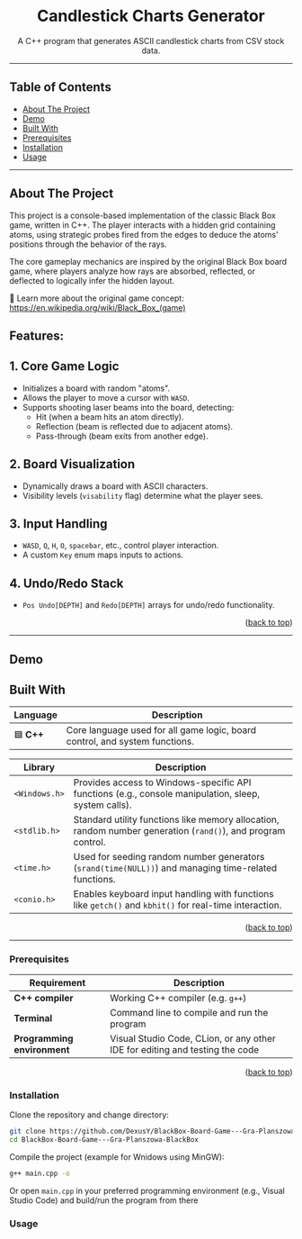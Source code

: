 <a id="readme-top"></a>


<br />
<div align="center">
  <h1 align="center">Candlestick Charts Generator</h1>
  <p align="center">
    A C++ program that generates ASCII candlestick charts from CSV stock data.
    <br />  
  </p>
</div>

---

## Table of Contents
- [About The Project](#about-the-project)
- [Demo](#Demo)
- [Built With](#built-with)
- [Prerequisites](#Prerequisites)
- [Installation](#Installation)
- [Usage](#Usage)


---

## About The Project

This project is a console-based implementation of the classic Black Box game, written in C++. The player interacts with a hidden grid containing atoms, using strategic probes fired from the edges to deduce the atoms' positions through the behavior of the rays.

The core gameplay mechanics are inspired by the original Black Box board game, where players analyze how rays are absorbed, reflected, or deflected to logically infer the hidden layout.

🔗 Learn more about the original game concept: https://en.wikipedia.org/wiki/Black_Box_(game)

## Features:

## 1. Core Game Logic
- Initializes a board with random "atoms".
- Allows the player to move a cursor with `WASD`.
- Supports shooting laser beams into the board, detecting:
  - Hit (when a beam hits an atom directly).
  - Reflection (beam is reflected due to adjacent atoms).
  - Pass-through (beam exits from another edge).
## 2. Board Visualization
- Dynamically draws a board with ASCII characters.
- Visibility levels (`visability` flag) determine what the player sees.
## 3. Input Handling
- `WASD`, `Q`, `H`, `O`, `spacebar`, etc., control player interaction.
- A custom `Key` enum maps inputs to actions.
## 4. Undo/Redo Stack
- `Pos Undo[DEPTH]` and `Redo[DEPTH]` arrays for undo/redo functionality.
  
<p align="right">(<a href="#readme-top">back to top</a>)</p>

---
## Demo

## Built With

| Language | Description |
|----------|-------------|
| 🟦 **C++** | Core language used for all game logic, board control, and system functions. |

| Library | Description |
|----------|-------------|
| `<Windows.h>` | Provides access to Windows-specific API functions (e.g., console manipulation, sleep, system calls). |
| `<stdlib.h>` | Standard utility functions like memory allocation, random number generation (`rand()`), and program control. |
| `<time.h>` | Used for seeding random number generators (`srand(time(NULL))`) and managing time-related functions. |
| `<conio.h>` | Enables keyboard input handling with functions like `getch()` and `kbhit()` for real-time interaction. |


<p align="right">(<a href="#readme-top">back to top</a>)</p>

---


### Prerequisites

| Requirement | Description |
|-------------|-------------|
| **C++ compiler** | Working C++ compiler (e.g. `g++`) |
| **Terminal** | Command line to compile and run the program |
| **Programming environment** | Visual Studio Code, CLion, or any other IDE for editing and testing the code |

<p align="right">(<a href="#readme-top">back to top</a>)</p>

### Installation

Clone the repository and change directory:

```bash
git clone https://github.com/DexusY/BlackBox-Board-Game---Gra-Planszowa-BlackBox.git
cd BlackBox-Board-Game---Gra-Planszowa-BlackBox
```


Compile the project (example for Wnidows using MinGW):

```bash
g++ main.cpp -o 
```

Or open `main.cpp` in your preferred programming environment (e.g., Visual Studio Code) and build/run the program from there

### Usage
